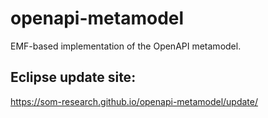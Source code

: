 # openapi-metamodel
EMF-based implementation of the OpenAPI metamodel.

## Eclipse update site:
https://som-research.github.io/openapi-metamodel/update/
